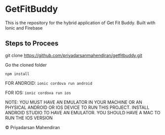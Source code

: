 # GetFitBuddy

This is the repository for the hybrid application of Get Fit Buddy. Built with Ionic and Firebase

## Steps to Procees

git clone https://github.com/priyadarsanmahendiran/getfitbuddy.git

Go the cloned folder

`npm install`

FOR ANDROID: `ionic cordova run android`

FOR IOS: `ionic cordova run ios`

NOTE: YOU MUST HAVE AN EMULATOR IN YOUR MACHINE OR AN PHYSICAL ANDROID OR IOS DEVICE TO RUN THIS PROJECT. INSTALL ANDROID STUDIO TO HAVE AN EMULATOR. YOU SHOULD HAVE A MAC TO RUN THE IOS VERSION

© Priyadarsan Mahendiran
